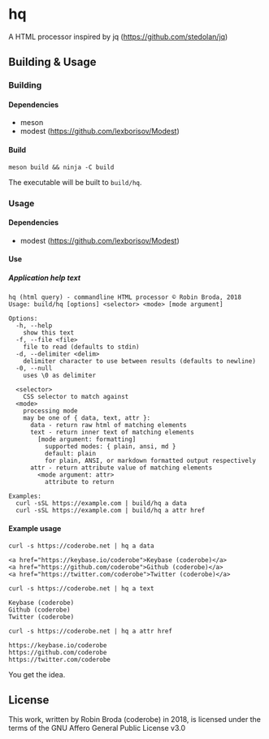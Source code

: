 # hq

A HTML processor inspired by jq (https://github.com/stedolan/jq)

## Building & Usage

### Building

#### Dependencies
- meson
- modest (https://github.com/lexborisov/Modest)

#### Build
`meson build && ninja -C build`

The executable will be built to `build/hq`.

### Usage

#### Dependencies
- modest (https://github.com/lexborisov/Modest)

#### Use

##### Application help text

```
hq (html query) - commandline HTML processor © Robin Broda, 2018
Usage: build/hq [options] <selector> <mode> [mode argument]

Options:
  -h, --help
    show this text
  -f, --file <file>
    file to read (defaults to stdin)
  -d, --delimiter <delim>
    delimiter character to use between results (defaults to newline)
  -0, --null
    uses \0 as delimiter

  <selector>
    CSS selector to match against
  <mode>
    processing mode
    may be one of { data, text, attr }:
      data - return raw html of matching elements
      text - return inner text of matching elements
        [mode argument: formatting]
          supported modes: { plain, ansi, md }
          default: plain
          for plain, ANSI, or markdown formatted output respectively
      attr - return attribute value of matching elements
        <mode argument: attr>
          attribute to return

Examples:
  curl -sSL https://example.com | build/hq a data
  curl -sSL https://example.com | build/hq a attr href
```

#### Example usage

`curl -s https://coderobe.net | hq a data`
```
<a href="https://keybase.io/coderobe">Keybase (coderobe)</a>
<a href="https://github.com/coderobe">Github (coderobe)</a>
<a href="https://twitter.com/coderobe">Twitter (coderobe)</a>
``` 


`curl -s https://coderobe.net | hq a text` 
```
Keybase (coderobe)
Github (coderobe)
Twitter (coderobe)
```

`curl -s https://coderobe.net | hq a attr href` 
```
https://keybase.io/coderobe
https://github.com/coderobe
https://twitter.com/coderobe
```

You get the idea.

## License

This work, written by Robin Broda (coderobe) in 2018, is licensed under the terms of the GNU Affero General Public License v3.0
